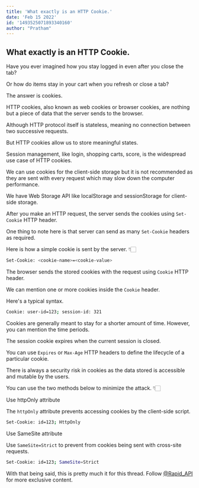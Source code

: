 ```yaml
---
title: 'What exactly is an HTTP Cookie.'
date: 'Feb 15 2022'
id: '1493525071893340160'
author: "Pratham"
---
```


## What exactly is an HTTP Cookie.

<Tweet>

Have you ever imagined how you stay logged in even after you close the tab?

Or how do items stay in your cart when you refresh or close a tab?

The answer is cookies.
  
</Tweet>

<Tweet>

HTTP cookies, also known as web cookies or browser cookies, are nothing but a piece of data that the server sends to the browser.
  
</Tweet>

<Tweet>

Although HTTP protocol itself is stateless, meaning no connection between two successive requests.

But HTTP cookies allow us to store meaningful states.
  
</Tweet>

<Tweet>

Session management, like login, shopping carts, score, is the widespread use case of HTTP cookies.
  
</Tweet>

<Tweet>

We can use cookies for the client-side storage but it is not recommended as they are sent with every request which may slow down the computer performance.
  
</Tweet>

<Tweet>

We have Web Storage API like localStorage and sessionStorage for client-side storage.
  
</Tweet>

<Tweet>

After you make an HTTP request, the server sends the cookies using `Set-Cookie` HTTP header.

One thing to note here is that server can send as many `Set-Cookie` headers as required.
  
</Tweet>

<Tweet>

Here is how a simple cookie is sent by the server. 👇🏻

```bash
Set-Cookie: <cookie-name>=<cookie-value>
```
  
</Tweet>
  
<Tweet>

The browser sends the stored cookies with the request using `Cookie` HTTP header.

We can mention one or more cookies inside the `Cookie` header.

Here's a typical syntax.

```bash
Cookie: user-id=123; session-id: 321
```
</Tweet>
  
<Tweet>

Cookies are generally meant to stay for a shorter amount of time. However, you can mention the time periods.

The session cookie expires when the current session is closed.

</Tweet>
  
<Tweet>
  
You can use `Expires` or `Max-Age` HTTP headers to define the lifecycle of a particular cookie.
  
</Tweet>
  
<Tweet>

There is always a security risk in cookies as the data stored is accessible and mutable by the users.

You can use the two methods below to minimize the attack. 👇🏻
  
</Tweet>
  
<Tweet>

Use httpOnly attribute

The `httpOnly` attribute prevents accessing cookies by the client-side script.

```bash
Set-Cookie: id=123; HttpOnly
```
  
</Tweet>

<Tweet>

Use SameSite attribute

Use `SameSite=Strict` to prevent from cookies being sent with cross-site requests.

```bash
Set-Cookie: id=123; SameSite=Strict
```
  
</Tweet>
  
<Tweet>

With that being said, this is pretty much it for this thread. Follow [@Rapid_API](https://RapidAPI.com/hub) for more exclusive content.
  
</Tweet>
